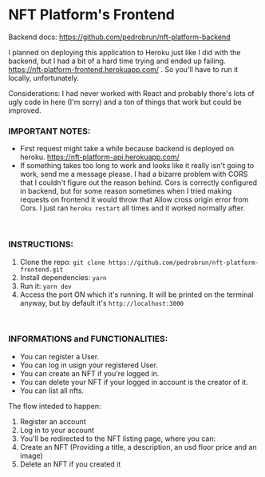 # NFT Platform's Frontend

Backend docs: https://github.com/pedrobrun/nft-platform-backend

I planned on deploying this application to Heroku just like I did with the backend, but I had a bit of a hard time trying and ended up failing. https://nft-platform-frontend.herokuapp.com/ .
So you'll have to run it locally, unfortunately.

Considerations: I had never worked with React and probably there's lots of ugly code in here (I'm sorry) and a ton of things that work but could be improved.

### IMPORTANT NOTES:
- First request might take a while because backend is deployed on heroku. https://nft-platform-api.herokuapp.com/
- If something takes too long to work and looks like it really isn't going to work, send me a message please. I had a bizarre problem with CORS that I couldn't figure out the reason behind. Cors is correctly configured in backend, but for some reason sometimes when I tried making requests on frontend it would throw that Allow cross origin error from Cors. I just ran `heroku restart` all times and it worked normally after.

<br/>

### INSTRUCTIONS:
1. Clone the repo: `git clone https://github.com/pedrobrun/nft-platform-frontend.git`
2. Install dependencies: `yarn`
3. Run it: `yarn dev`
4. Access the port ON which it's running. It will be printed on the terminal anyway, but by default it's `http://localhost:3000`

<br/>

### INFORMATIONS and FUNCTIONALITIES:
- You can register a User.
- You can log in usign your registered User.
- You can create an NFT if you're logged in.
- You can delete your NFT if your logged in account is the creator of it.
- You can list all nfts.

The flow inteded to happen:
1. Register an account
2. Log in to your account
3. You'll be redirected to the NFT listing page, where you can:
4. Create an NFT (Providing a title, a description, an usd floor price and an image)
5. Delete an NFT if you created it
